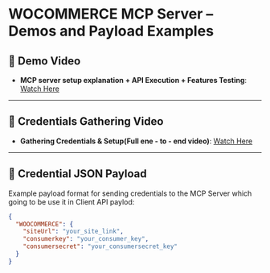 # WOCOMMERCE MCP Server – Demos and Payload Examples

## 🎥 Demo Video
- **MCP server setup explanation + API Execution + Features Testing**: [Watch Here](https://drive.google.com/drive/folders/17zbFX6Fw85evWqmiq7tdUT10mEQHDZSB)

---

## 🎥 Credentials Gathering Video
- **Gathering Credentials & Setup(Full ene - to - end video)**: [Watch Here](https://drive.google.com/drive/folders/17zbFX6Fw85evWqmiq7tdUT10mEQHDZSB)

---

## 🔐 Credential JSON Payload
Example payload format for sending credentials to the MCP Server which going to be use it in Client API paylod:
```json
{
  "WOOCOMMERCE": {
    "siteUrl": "your_site_link",
    "consumerkey": "your_consumer_key",
    "consumersecret": "your_consumersecret_key"
  }
}
```
